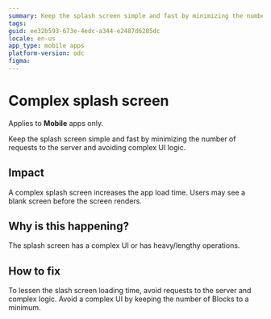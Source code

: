 ```yaml
---
summary: Keep the splash screen simple and fast by minimizing the number of requests to the server and avoiding complex UI logic.
tags: 
guid: ee32b593-673e-4edc-a344-e2487d6285dc
locale: en-us
app_type: mobile apps
platform-version: odc
figma: 
---
```


# Complex splash screen

<div class="info" markdown="1">

Applies to **Mobile** apps only.

</div>

Keep the splash screen simple and fast by minimizing the number of requests to the server and avoiding complex UI logic. 

## Impact

A complex splash screen increases the app load time. Users may see a blank screen before the screen renders.

## Why is this happening?

The splash screen has a complex UI or has heavy/lengthy operations.

## How to fix

To lessen the slash screen loading time, avoid requests to the server and complex logic. Avoid a complex UI by keeping the number of Blocks to a minimum.
